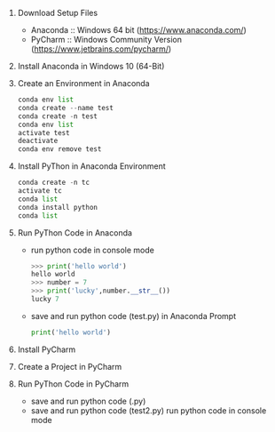 1. Download Setup Files
    - Anaconda :: Windows 64 bit (https://www.anaconda.com/)
    - PyCharm :: Windows Community Version (https://www.jetbrains.com/pycharm/)

1. Install Anaconda in Windows 10 (64-Bit)

1. Create an Environment in Anaconda
     ```python
    conda env list
    conda create --name test
    conda create -n test
    conda env list
    activate test
    deactivate
    conda env remove test
    ```

1. Install PyThon in Anaconda Environment
    ```python
    conda create -n tc
    activate tc
    conda list
    conda install python
    conda list
    ```

1. Run PyThon Code in Anaconda    
    - run python code in console mode
      ```python
      >>> print('hello world')
      hello world
      >>> number = 7
      >>> print('lucky',number.__str__())
      lucky 7
      ```
      
    - save and run python code (test.py) in Anaconda Prompt 
      ```python
      print('hello world')
      ```

1. Install PyCharm

1. Create a Project in PyCharm

1. Run PyThon Code in PyCharm
    - save and run python code (.py)
    - save and run python code (test2.py)
    run python code in console mode
